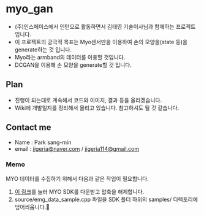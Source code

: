 # myo_gan
- (주)인스페이스에서 인턴으로 활동하면서 김태영 기술이사님과 함께하는 프로젝트 입니다.
- 이 프로젝트의 궁극적 목표는 Myo센서만을 이용하여 손의 모양을(state 등)을 generate하는 것 입니다.
- Myo라는 armband의 데이터를 이용할 것입니다.
- DCGAN을 이용해 손 모양을 generate할 것 입니다.

## Plan
- 진행이 되는대로 계속해서 코드와 이미지, 결과 등을 올리겠습니다.
- Wiki에 개발일지를 정리해서 올리고 있습니다. 참고하셔도 될 것 같습니다.


## Contact me
- Name : Park sang-min
- email : jigeria@naver.com / jigeria114@gmail.com

### Memo
MYO 데이터를 수집하기 위해서 다음과 같은 작업이 필요합니다.
1. [이 링크](https://s3.amazonaws.com/thalmicdownloads/windows/SDK/myo-sdk-win-0.9.0.zip)를 눌러 MYO SDK를 다운받고 압축을 해제합니다.
2. source/emg_data_sample.cpp 파일을 SDK 폴더 하위의 samples/ 디렉토리에 덮어씌웁니다.

